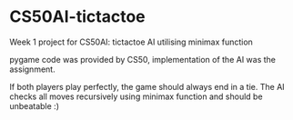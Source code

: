 # CS50AI-tictactoe
Week 1 project for CS50AI: tictactoe AI utilising minimax function

pygame code was provided by CS50, implementation of the AI was the assignment.

If both players play perfectly, the game should always end in a tie. 
The AI checks all moves recursively using minimax function and should be unbeatable :)
